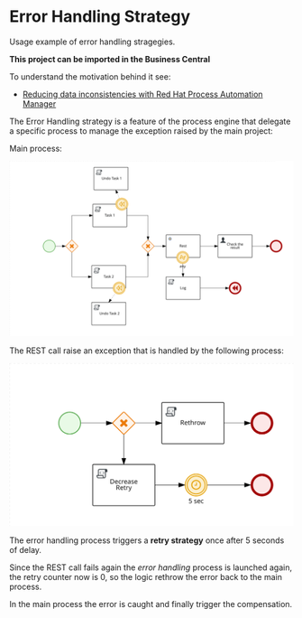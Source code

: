 Error Handling Strategy
=======================

Usage example of error handling stragegies.

**This project can be imported in the Business Central**

To understand the motivation behind it see:

- [Reducing data inconsistencies with Red Hat Process Automation Manager](https://developers.redhat.com/blog/2018/08/22/reducing-data-inconsistencies-with-red-hat-process-automation-manager/)

The Error Handling strategy is a feature of the process engine that delegate a specific process to manage the exception raised by the main project:

Main process:

![main](src/main/resources/ErrorHandlingStrategy.main-svg.svg)

The REST call raise an exception that is handled by the following process:

![error-handling](src/main/resources/error-handling-svg.svg)

The error handling process triggers a **retry strategy** once after 5 seconds of delay.

Since the REST call fails again the _error handling_ process is launched again, the retry counter now is 0, so the logic rethrow the error back to the main process.

In the main process the error is caught and finally trigger the compensation.